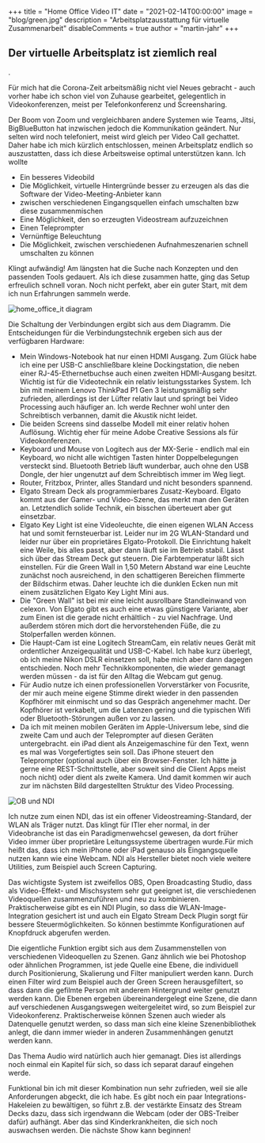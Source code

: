 +++
title = "Home Office Video IT"
date = "2021-02-14T00:00:00"
image = "blog/green.jpg"
description = "Arbeitsplatzausstattung für virtuelle Zusammenarbeit"
disableComments = true
author = "martin-jahr"
+++

## Der virtuelle Arbeitsplatz ist ziemlich real

.

Für mich hat die Corona-Zeit arbeitsmäßig nicht viel Neues gebracht - auch vorher habe ich schon viel von Zuhause gearbeitet, gelegentlich in Videokonferenzen, meist per Telefonkonferenz und Screensharing.

Der Boom von Zoom und vergleichbaren andere Systemen wie Teams, Jitsi, BigBlueButton hat inzwischen jedoch die Kommunikation geändert. Nur selten wird noch telefoniert, meist wird gleich per Video Call gechattet. Daher habe ich mich kürzlich entschlossen, meinen Arbeitsplatz endlich so auszustatten, dass ich diese Arbeitsweise optimal unterstützen kann. Ich wollte

* Ein besseres Videobild
* Die Möglichkeit, virtuelle Hintergründe besser zu erzeugen als das die Software der Video-Meeting-Anbieter kann
* zwischen verschiedenen Eingangsquellen einfach umschalten bzw diese zusammenmischen
* Eine Möglichkeit, den so erzeugten Videostream aufzuzeichnen
* Einen Teleprompter
* Vernünftige Beleuchtung
* Die Möglichkeit, zwischen verschiedenen Aufnahmeszenarien schnell umschalten zu können

Klingt aufwändig! Am längsten hat die Suche nach Konzepten und den passenden Tools gedauert. Als ich diese zusammen hatte, ging das Setup erfreulich schnell voran. Noch nicht perfekt, aber ein guter Start, mit dem ich nun Erfahrungen sammeln werde. 

![home_office_it diagram](https://res.cloudinary.com/dzw4emsdt/image/upload/c_scale,w_900,q_auto/v1651439074/selfscrum/portfolio_vmo92l.png)

Die Schaltung der Verbindungen ergibt sich aus dem Diagramm. Die Entscheidungen für die Verbindungstechnik ergeben sich aus der verfügbaren Hardware:

* Mein Windows-Notebook hat nur einen HDMI Ausgang. Zum Glück habe ich eine per USB-C anschließbare kleine Dockingstation, die neben einer RJ-45-Ethernetbuchse auch einen zweiten HDMI-Ausgang besitzt. Wichtig ist für die Videotechnik ein relativ leistungsstarkes System. Ich bin mit meinem Lenovo ThinkPad P1 Gen 3 leistungsmäßig sehr zufrieden, allerdings ist der Lüfter relativ laut und springt bei Video Processing auch häufiger an. Ich werde Rechner wohl unter den Schreibtisch verbannen, damit die Akustik nicht leidet.
* Die beiden Screens sind dasselbe Modell mit einer relativ hohen Auflösung. Wichtig eher für meine Adobe Creative Sessions als für Videokonferenzen.
* Keyboard und Mouse von Logitech aus der MX-Serie - endlich mal ein Keyboard, wo nicht alle wichtigen Tasten hinter Doppelbelegungen versteckt sind. Bluetooth Betrieb läuft wunderbar, auch ohne den USB Dongle, der hier ungenutzt auf dem Schreibtisch immer im Weg liegt.
* Router, Fritzbox, Printer, alles Standard und nicht besonders spannend.
* Elgato Stream Deck als programmierbares Zusatz-Keyboard. Elgato kommt aus der Gamer- und Video-Szene, das merkt man den Geräten an. Letztendlich solide Technik, ein bisschen überteuert aber gut einsetzbar.
* Elgato Key Light ist eine Videoleuchte, die einen eigenen WLAN Access hat und somit fernsteuerbar ist. Leider nur im 2G WLAN-Standard und leider nur über ein proprietäres Elgato-Protokoll. Die Einrichtung hakelt eine Weile, bis alles passt, aber dann läuft sie im Betrieb stabil. Lässt sich über das Stream Deck gut steuern. Die Farbtemperatur läßt sich einstellen. Für die Green Wall in 1,50 Metern Abstand war eine Leuchte zunächst noch ausreichend, in den schattigeren Bereichen flimmerte der Bildschirm etwas. Daher leuchte ich die dunklen Ecken nun mit einem zusätzlichen Elgato Key Light Mini aus.
* Die "Green Wall" ist bei mir eine leicht ausrollbare Standleinwand von celexon. Von Elgato gibt es auch eine etwas günstigere Variante, aber zum Einen ist die gerade nicht erhältlich - zu viel Nachfrage. Und außerdem stören mich dort die hervorstehenden Füße, die zu Stolperfallen werden können. 
* Die Haupt-Cam ist eine Logitech StreamCam, ein relativ neues Gerät mit ordentlicher Anzeigequalität und USB-C-Kabel. Ich habe kurz überlegt, ob ich meine Nikon DSLR einsetzen soll, habe mich aber dann dagegen entschieden. Noch mehr Technikkomponenten, die wieder gemanagt werden müssen - da ist für den Alltag die Webcam gut genug.
* Für Audio nutze ich einen professionellen Vorverstärker von Focusrite, der mir auch meine eigene Stimme direkt wieder in den passenden Kopfhörer mit einmischt und so das Gespräch angenehmer macht. Der Kopfhörer ist verkabelt, um die Latenzen gering und die typischen Wifi oder Bluetooth-Störungen außen vor zu lassen.
* Da ich mit meinen mobilen Geräten im Apple-Universum lebe, sind die zweite Cam und auch der Teleprompter auf diesen Geräten untergebracht. ein iPad dient als Anzeigemaschine für den Text, wenn es mal was Vorgefertigtes sein soll. Das iPhone steuert den Teleprompter (optional auch über ein Browser-Fenster. Ich hätte ja gerne eine REST-Schnittstelle, aber soweit sind die Client Apps meist noch nicht) oder dient als zweite Kamera. Und damit kommen wir auch zur im nächsten Bild dargestellten Struktur des Video Processing.

![OB und NDI](https://res.cloudinary.com/dzw4emsdt/image/upload/c_scale,w_900,q_auto/v1613339559/selfscrum/Portfolio-Digital_Consulting_ckt3dt.png)

Ich nutze zum einen NDI, das ist ein offener Videostreaming-Standard, der WLAN als Träger nutzt. Das klingt für ITler eher normal, in der Videobranche ist das ein Paradigmenwehcsel gewesen, da dort früher Video immer über proprietäre Leitungssysteme übertragen wurde.Für mich heißt das, dass ich mein iPhone oder iPad genauso als Eingangsquelle nutzen kann wie eine Webcam. NDI als Hersteller bietet noch viele weitere Utilities, zum Beispiel auch Screen Capturing.

Das wichtigste System ist zweifellos OBS, Open Broadcasting Studio, dass als Video-Effekt- und Mischsystem sehr gut geeignet ist, die verschiedenen Videoquellen zusammenzuführen und neu zu kombinieren. Praktischerweise gibt es ein NDI Plugin, so dass die WLAN-Image-Integration gesichert ist und auch ein Elgato Stream Deck Plugin sorgt für bessere Steuermöglichkeiten. So können bestimmte Konfigurationen auf Knopfdruck abgerufen werden.

Die eigentliche Funktion ergibt sich aus dem Zusammenstellen von verschiedenen Videoquellen zu Szenen. Ganz ähnlich wie bei Photoshop oder ähnlichen Programmen, ist jede Quelle eine Ebene, die individuell durch Positionierung, Skalierung und Filter manipuliert werden kann. Durch einen Filter wird zum Beispiel auch der Green Screen herausgefiltert, so dass dann die gefilmte Person mit anderem Hintergrund weiter genutzt werden kann. Die Ebenen ergeben übereinandergelegt eine Szene, die dann auf verschiedenen Ausgangswegen weitergeleitet wird, so zum Beispiel zur Videokonferenz. Praktischerweise können Szenen auch wieder als Datenquelle genutzt werden, so dass man sich eine kleine Szenenbibliothek anlegt, die dann immer wieder in anderen Zusammenhängen genutzt werden kann.

Das Thema Audio wird natürlich auch hier gemanagt. Dies ist allerdings noch einmal ein Kapitel für sich, so dass ich separat darauf eingehen werde.

Funktional bin ich mit dieser Kombination nun sehr zufrieden, weil sie alle Anforderungen abgeckt, die ich habe. Es gibt noch ein paar Integrations-Hakeleien zu bewältigen, so führt z.B. der vestärkte Einsatz des Stream Decks dazu, dass sich irgendwann die Webcam (oder der OBS-Treiber dafür) aufhängt. Aber das sind Kinderkrankheiten, die sich noch auswachsen werden. Die nächste Show kann beginnen!



